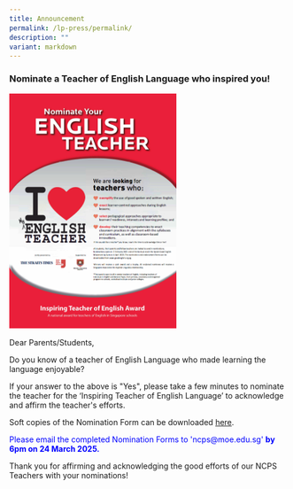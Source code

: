 ```yaml
---
title: Announcement
permalink: /lp-press/permalink/
description: ""
variant: markdown
---
```

### Nominate a Teacher of English Language who inspired you!

<img src="/images/Teacher01.png" style="width:60%">

Dear Parents/Students,

Do you know of a teacher of English Language who made learning the language enjoyable?

If your answer to the above is "Yes", please take a few minutes to nominate the teacher for the ‘Inspiring Teacher of English Language’ to acknowledge and affirm the teacher's efforts.

Soft copies of the Nomination Form can be downloaded [here](https://www.languagecouncils.sg/goodenglish/inspiring-teacher-of-english-award/nomination-information).

<p style="color:#0000FF">Please email the completed Nomination Forms to 'ncps@moe.edu.sg' <b>by 6pm on 24 March 2025.</b> </p>

Thank you for affirming and acknowledging the good efforts of our NCPS Teachers with your nominations!
